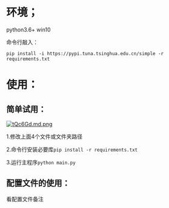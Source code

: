 # 环境；
python3.6+
win10

命令行敲入：

``pip install -i https://pypi.tuna.tsinghua.edu.cn/simple -r requirements.txt``

# 使用：

## 简单试用：

[![tQc6Gd.md.png](https://s1.ax1x.com/2020/05/30/tQc6Gd.md.png)](https://imgchr.com/i/tQc6Gd)

1.修改上面4个文件或文件夹路径

2.命令行安装必要库``pip install -r requirements.txt``

3.运行主程序``python main.py``

## 配置文件的使用：

看配置文件备注